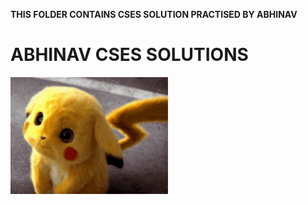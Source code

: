 **THIS FOLDER CONTAINS CSES SOLUTION PRACTISED BY ABHINAV**


<H1 color = "red" >ABHINAV CSES SOLUTIONS</H1>
<div margin ="auto" width=50% border-width=3px boder-style ="solid" border-color="blue" padding=10px >
<img src="tenor.gif" alt = PIKACHU width=50% height=15%>
</div>